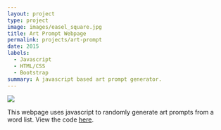 ```yaml
---
layout: project
type: project
image: images/easel_square.jpg
title: Art Prompt Webpage
permalink: projects/art-prompt
date: 2015
labels:
  - Javascript
  - HTML/CSS
  - Bootstrap
summary: A javascript based art prompt generator.
---
```


<img class="ui medium right floated rounded image" src="images/art-prompt.png">

This webpage uses javascript to randomly generate art prompts from a word list.
View the code [here](https://github.com/matthew-schultz/artPrompt).

